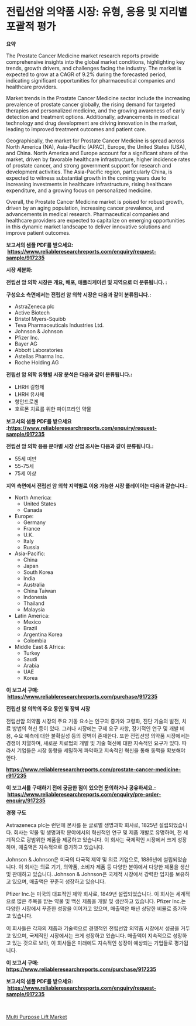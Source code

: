 <p><h1>전립선암 의약품 시장: 유형, 응용 및 지리별 포괄적 평가</h1></p><p><strong>요약</strong></p>
<p><p>The Prostate Cancer Medicine market research reports provide comprehensive insights into the global market conditions, highlighting key trends, growth drivers, and challenges facing the industry. The market is expected to grow at a CAGR of 9.2% during the forecasted period, indicating significant opportunities for pharmaceutical companies and healthcare providers.</p><p>Market trends in the Prostate Cancer Medicine sector include the increasing prevalence of prostate cancer globally, the rising demand for targeted therapies and personalized medicine, and the growing awareness of early detection and treatment options. Additionally, advancements in medical technology and drug development are driving innovation in the market, leading to improved treatment outcomes and patient care.</p><p>Geographically, the market for Prostate Cancer Medicine is spread across North America (NA), Asia-Pacific (APAC), Europe, the United States (USA), and China. North America and Europe account for a significant share of the market, driven by favorable healthcare infrastructure, higher incidence rates of prostate cancer, and strong government support for research and development activities. The Asia-Pacific region, particularly China, is expected to witness substantial growth in the coming years due to increasing investments in healthcare infrastructure, rising healthcare expenditure, and a growing focus on personalized medicine.</p><p>Overall, the Prostate Cancer Medicine market is poised for robust growth, driven by an aging population, increasing cancer prevalence, and advancements in medical research. Pharmaceutical companies and healthcare providers are expected to capitalize on emerging opportunities in this dynamic market landscape to deliver innovative solutions and improve patient outcomes.</p></p>
<p><strong>보고서의 샘플 PDF를 받으세요: &nbsp;<a href="https://www.reliableresearchreports.com/enquiry/request-sample/917235">https://www.reliableresearchreports.com/enquiry/request-sample/917235</a></strong></p>
<p><strong>시장 세분화:</strong></p>
<p><strong> 전립선 암 의학 시장은 개요, 배포, 애플리케이션 및 지역으로 더 분류됩니다. :</strong></p>
<p><strong>구성요소 측면에서는 전립선 암 의학 시장은 다음과 같이 분류됩니다.:</strong></p>
<p><ul><li>AstraZeneca plc</li><li>Active Biotech</li><li>Bristol Myers-Squibb</li><li>Teva Pharmaceuticals Industries Ltd.</li><li>Johnson & Johnson</li><li>Pfizer Inc.</li><li>Bayer AG</li><li>Abbott Laboratories</li><li>Astellas Pharma Inc.</li><li>Roche Holding AG</li></ul></p>
<p><strong> 전립선 암 의학 유형별 시장 분석은 다음과 같이 분류됩니다.:</strong></p>
<p><ul><li>LHRH 길항제</li><li>LHRH 유사체</li><li>항안드로겐</li><li>호르몬 치료를 위한 파이프라인 약물</li></ul></p>
<p><strong>보고서의 샘플 PDF를 받으세요 :<a href="https://www.reliableresearchreports.com/enquiry/request-sample/917235">https://www.reliableresearchreports.com/enquiry/request-sample/917235</a></strong></p>
<p><strong> 전립선 암 의학 응용 분야별 시장 산업 조사는 다음과 같이 분류됩니다.:</strong></p>
<p><ul><li>55세 미만</li><li>55-75세</li><li>75세 이상</li></ul></p>
<p><strong>지역 측면에서 전립선 암 의학 지역별로 이용 가능한 시장 플레이어는 다음과 같습니다.:</strong></p>
<p><ul>
    <li>
        North America:
        <ul>
            <li>United States</li>
            <li>Canada</li>
        </ul>
    </li>
    <li>
        Europe:
        <ul>
            <li>Germany</li>
            <li>France</li>
            <li>U.K.</li>
            <li>Italy</li>
            <li>Russia</li>
        </ul>
    </li>
    <li>
        Asia-Pacific:
        <ul>
            <li>China</li>
            <li>Japan</li>
            <li>South Korea</li>
            <li>India</li>
            <li>Australia</li>
            <li>China Taiwan</li>
            <li>Indonesia</li>
            <li>Thailand</li>
            <li>Malaysia</li>
        </ul>
    </li>
    <li>
        Latin America:
        <ul>
            <li>Mexico</li>
            <li>Brazil</li>
            <li>Argentina Korea</li>
            <li>Colombia</li>
        </ul>
    </li>
    <li>
        Middle East & Africa:
        <ul>
            <li>Turkey</li>
            <li>Saudi</li>
            <li>Arabia</li>
            <li>UAE</li>
            <li>Korea</li>
        </ul>
    </li>
    </ul></p>
<p><strong>이 보고서 구매: &nbsp;<a href="https://www.reliableresearchreports.com/purchase/917235">https://www.reliableresearchreports.com/purchase/917235</a></strong></p>
<p><strong>전립선 암 의학의 주요 동인 및 장벽 시장</strong></p>
<p><p>전립선암 의약품 시장의 주요 기동 요소는 인구의 증가와 고령화, 진단 기술의 발전, 치료 방법의 혁신 등이 있다. 그러나 시장에는 규제 요구 사항, 장기적인 연구 및 개발 비용, 수요 예측에 대한 불확실성 등의 장벽이 존재한다. 또한 전립선암 의약품 시장에서는 경쟁이 치열하며, 새로운 치료법의 개발 및 기술 혁신에 대한 지속적인 요구가 있다. 따라서 기업들은 시장 동향을 세밀하게 파악하고 지속적인 혁신을 통해 동맥을 확보해야 한다.</p></p>
<p><strong><a href="https://www.reliableresearchreports.com/prostate-cancer-medicine-r917235">https://www.reliableresearchreports.com/prostate-cancer-medicine-r917235</a></strong></p>
<p><strong>이 보고서를 구매하기 전에 궁금한 점이 있으면 문의하거나 공유하세요.: &nbsp;<a href="https://www.reliableresearchreports.com/enquiry/pre-order-enquiry/917235">https://www.reliableresearchreports.com/enquiry/pre-order-enquiry/917235</a></strong></p>
<p><strong>경쟁 구도</strong></p>
<p><p>Astrazeneca plc는 런던에 본사를 둔 글로벌 생명과학 회사로, 1825년 설립되었습니다. 회사는 약물 및 생명과학 분야에서의 혁신적인 연구 및 제품 개발로 유명하며, 전 세계적으로 광범위한 제품을 제공하고 있습니다. 이 회사는 국제적인 시장에서 크게 성장하며, 매출액은 지속적으로 증가하고 있습니다.</p><p>Johnson & Johnson은 미국의 다국적 제약 및 의료 기업으로, 1886년에 설립되었습니다. 이 회사는 의료 기기, 의약품, 소비자 제품 등 다양한 분야에서 다양한 제품을 생산 및 판매하고 있습니다. Johnson & Johnson은 국제적 시장에서 강력한 입지를 보유하고 있으며, 매출액은 꾸준히 성장하고 있습니다.</p><p>Pfizer Inc.는 미국의 대표적인 제약 회사로, 1849년 설립되었습니다. 이 회사는 세계적으로 많은 주목을 받는 약물 및 백신 제품을 개발 및 생산하고 있습니다. Pfizer Inc.는 다양한 시장에서 꾸준한 성장을 이어가고 있으며, 매출액은 매년 상당한 비율로 증가하고 있습니다.</p><p>이 회사들은 각자의 제품과 기술력으로 경쟁적인 전립선암 의약품 시장에서 성공을 거두고 있으며, 국제적인 시장에서는 크게 성장하고 있습니다. 매출액이 지속적으로 성장하고 있는 것으로 보아, 이 회사들은 미래에도 지속적인 성장이 예상되는 기업들로 평가됩니다.</p></p>
<p><strong>이 보고서 구매: &nbsp; <a href="https://www.reliableresearchreports.com/purchase/917235">https://www.reliableresearchreports.com/purchase/917235</a></strong></p>
<p><strong>보고서의 샘플 PDF를 받으세요: &nbsp;<a href="https://www.reliableresearchreports.com/enquiry/request-sample/917235">https://www.reliableresearchreports.com/enquiry/request-sample/917235</a></strong><strong></strong></p>
<p>&nbsp;</p>
<p><p><a href="https://view.publitas.com/reportprime-1/multi-purpose-lift-market-trends-and-market-analysis-forecasted-for-period-2024-2031/">Multi Purpose Lift Market</a></p></p>